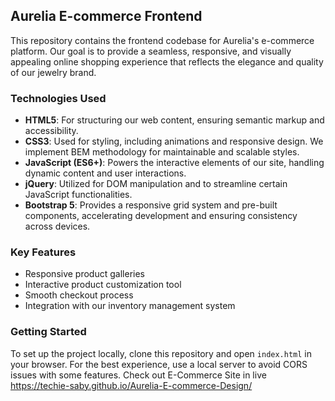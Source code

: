 ## Aurelia E-commerce Frontend

This repository contains the frontend codebase for Aurelia's e-commerce platform. Our goal is to provide a seamless, responsive, and visually appealing online shopping experience that reflects the elegance and quality of our jewelry brand.

### Technologies Used

- **HTML5**: For structuring our web content, ensuring semantic markup and accessibility.
- **CSS3**: Used for styling, including animations and responsive design. We implement BEM methodology for maintainable and scalable styles.
- **JavaScript (ES6+)**: Powers the interactive elements of our site, handling dynamic content and user interactions.
- **jQuery**: Utilized for DOM manipulation and to streamline certain JavaScript functionalities.
- **Bootstrap 5**: Provides a responsive grid system and pre-built components, accelerating development and ensuring consistency across devices.

### Key Features

- Responsive product galleries
- Interactive product customization tool
- Smooth checkout process
- Integration with our inventory management system

### Getting Started

To set up the project locally, clone this repository and open `index.html` in your browser. For the best experience, use a local server to avoid CORS issues with some features.
Check out E-Commerce Site in live https://techie-saby.github.io/Aurelia-E-commerce-Design/
